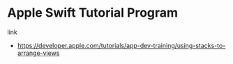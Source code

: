 # Apple Swift Tutorial Program

link
- https://developer.apple.com/tutorials/app-dev-training/using-stacks-to-arrange-views
